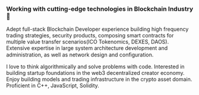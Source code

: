 ### Working with cutting-edge technologies in Blockchain Industry👋

Adept full-stack Blockchain Developer experience building high frequency trading strategies, security products, composing smart contracts for multiple value transfer scenarios(ICO Tokenomics, DEXES, DAOS).
Extensive expertise in large system architecture development and administration, as well as network design and conﬁguration.

I love to think algorithmically and solve problems with code. Interested in building startup foundations in the web3 decentralized creator economy. Enjoy building models and trading infrastructure in the crypto asset domain. Proficient in C++, JavaScript, Solidity.
<!--
**ah953/ah953** is a ✨ _special_ ✨ repository because its `README.md` (this file) appears on your GitHub profile.

Here are some ideas to get you started:

- 🔭 I’m currently working on ...
- 🌱 I’m currently learning ...
- 👯 I’m looking to collaborate on ...
- 🤔 I’m looking for help with ...
- 💬 Ask me about ...
- 📫 How to reach me: ...
- 😄 Pronouns: ...
- ⚡ Fun fact: ...
-->
